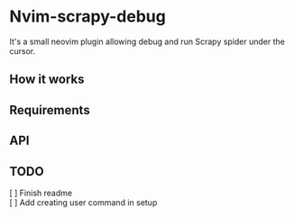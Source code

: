 # Nvim-scrapy-debug

It's a small neovim plugin allowing debug and run Scrapy spider under the cursor.

## How it works

## Requirements

## API

## TODO

[ ] Finish readme \
[ ] Add creating user command in setup
